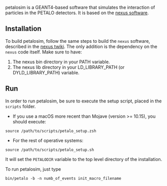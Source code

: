 petalosim is a GEANT4-based software that simulates the interaction of particles in the PETALO detectors. It is based on the [nexus software](https://github.com/next-exp/nexus).

## Installation

To build petalosim, follow the same steps to build the `nexus` software, described in the [nexus twiki](https://github.com/next-exp/nexus/wiki/Installing-and-running-nexus).
The only addition is the dependency on the `nexus` code itself. Make sure to have:
1. The nexus bin directory in your PATH variable.
2. The nexus lib directory in your LD_LIBRARY_PATH (or DYLD_LIBRARY_PATH) variable.

## Run

In order to run petalosim, be sure to execute the setup script, placed in the `scripts` folder.

* If you use a macOS more recent than Mojave (version >= 10.15), you should execute:

`source /path/to/scripts/petalo_setup.zsh`

* For the rest of operative systems:

`source /path/to/scripts/petalo_setup.sh`

It will set the `PETALODIR` variable to the top level directory of the installation.

To run petalosim, just type

```
bin/petalo -b -n numb_of_events init_macro_filename
```

